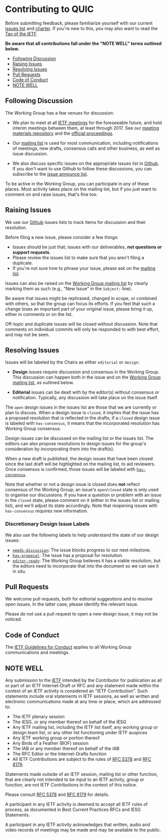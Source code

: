 # Contributing to QUIC

Before submitting feedback, please familiarize yourself with our current [issues list](https://github.com/quicwg/base-drafts/issues) and [charter](https://datatracker.ietf.org/wg/quic/about/). If you're
new to this, you may also want to read the [Tao of the IETF](https://www.ietf.org/tao.html).

**Be aware that all contributions fall under the "NOTE WELL" terms outlined below.**


<!-- START doctoc generated TOC please keep comment here to allow auto update -->
<!-- DON'T EDIT THIS SECTION, INSTEAD RE-RUN doctoc TO UPDATE -->


- [Following Discussion](#following-discussion)
- [Raising Issues](#raising-issues)
- [Resolving Issues](#resolving-issues)
- [Pull Requests](#pull-requests)
- [Code of Conduct](#code-of-conduct)
- [NOTE WELL](#note-well)

<!-- END doctoc generated TOC please keep comment here to allow auto update -->


## Following Discussion

The Working Group has a few venues for discussion:

* We plan to meet at all [IETF meetings](https://www.ietf.org/meeting/) for the foreseeable future, and hold interim meetings between them, at least through 2017. See our [meeting materials repository](https://github.com/quicwg/wg-materials) and the [official proceedings](https://datatracker.ietf.org/wg/quic/meetings/).

* Our [mailing list](https://www.ietf.org/mailman/listinfo/quic) is used for most communication, including notifications of meetings, new drafts, consensus calls and other business, as well as issue discussion.

* We also discuss specific issues on the appropriate issues list in [Github](https://github.com/quicwg/). If you don't want to use Github to follow these discussions, you can subscribe to the [issue announce list](https://www.ietf.org/mailman/listinfo/quic-issues).

To be active in the Working Group, you can participate in any of these places. Most activity takes
place on the mailing list, but if you just want to comment on and raise issues, that's fine too.


## Raising Issues

We use our [Github](https://github.com/quicwg/) issues lists to track items for discussion and
their resolution.

Before filing a new issue, please consider a few things:

* Issues should be just that; issues with our deliverables, **not questions or support requests**.
* Please review the issues list to make sure that you aren't filing a duplicate.
* If you're not sure how to phrase your issue, please ask on the [mailing list](https://www.ietf.org/mailman/listinfo/quic).

Issues can also be raised on the [Working Group mailing
list](https://www.ietf.org/mailman/listinfo/quic) by clearly marking them as such (e.g., "New
Issue" in the `Subject:` line).

Be aware that issues might be rephrased, changed in scope, or combined with others, so that the
group can focus its efforts. If you feel that such a change loses an important part of your
original issue, please bring it up, either in comments or on the list.

Off-topic and duplicate issues will be closed without discussion. Note that comments on individual
commits will only be responded to with best effort, and may not be seen.


## Resolving Issues

Issues will be labeled by the Chairs as either `editorial` or `design`:

* **Design** issues require discussion and consensus in the Working Group. This discussion can happen both in the issue and on the [Working Group mailing list](https://www.ietf.org/mailman/listinfo/quic), as outlined below.

* **Editorial** issues can be dealt with by the editor(s) without consensus or notification. Typically, any discussion will take place on the issue itself.

The `open` design issues in the issues list are those that we are currently or plan to discuss. When a design issue is `closed`, it implies that the issue has a proposed resolution that is reflected in the drafts; if a `closed` design issue is labeled with `has-consensus`, it means that the incorporated resolution has Working Group consensus.

Design issues can be discussed on the mailing list or the issues list. The editors can also propose resolutions to design issues for the group's consideration by incorporating them into the draft(s).

When a new draft is published, the design issues that have been closed since the last draft will be highlighted on the mailing list, to aid reviewers. Once consensus is confirmed, those issues will be labeled with [`has-consensus`](https://github.com/quicwg/base-drafts/issues?utf8=✓&q=label%3Ahas-consensus%20).

Note that whether or not a design issue is closed does **not** reflect consensus of the Working Group; an issue's `open`/`closed` state is only used to organise our discussions. If you have a question or problem with an issue in the `closed` state, please comment on it (either in the issues list or mailing list), and we'll adjust its state accordingly. Note that reopening issues with `has-consensus` requires new information.

### Discretionary Design Issue Labels

We also use the following labels to help understand the state of our design issues:

* [`needs-discussion`](https://github.com/quicwg/base-drafts/labels/needs-discussion): The issue blocks progress to our next milestone.
* [`has-proposal`](https://github.com/quicwg/base-drafts/labels/has-proposal): The issue has a proposal for resolution.
* [`editor-ready`](https://github.com/quicwg/base-drafts/labels/editor-ready): The Working Group believes it has a viable resolution, but the editors need to incorporate that into the document so we can see it in situ.


## Pull Requests

We welcome pull requests, both for editorial suggestions and to resolve open issues. In the latter
case, please identify the relevant issue.

Please do not use a pull request to open a new design issue; it may not be noticed.


## Code of Conduct

The [IETF Guidelines for Conduct](https://tools.ietf.org/html/rfc7154) applies to all Working Group
communications and meetings.


## NOTE WELL

Any submission to the [IETF](https://www.ietf.org/) intended by the Contributor for publication as
all or part of an IETF Internet-Draft or RFC and any statement made within the context of an IETF
activity is considered an "IETF Contribution". Such statements include oral statements in IETF
sessions, as well as written and electronic communications made at any time or place, which are
addressed to:

 * The IETF plenary session
 * The IESG, or any member thereof on behalf of the IESG
 * Any IETF mailing list, including the IETF list itself, any working group
   or design team list, or any other list functioning under IETF auspices
 * Any IETF working group or portion thereof
 * Any Birds of a Feather (BOF) session
 * The IAB or any member thereof on behalf of the IAB
 * The RFC Editor or the Internet-Drafts function
 * All IETF Contributions are subject to the rules of
   [RFC 5378](https://tools.ietf.org/html/rfc5378) and
   [RFC 8179](https://tools.ietf.org/html/rfc8179).

Statements made outside of an IETF session, mailing list or other function, that are clearly not
intended to be input to an IETF activity, group or function, are not IETF Contributions in the
context of this notice.

Please consult [RFC 5378](https://tools.ietf.org/html/rfc5378) and [RFC 8179](https://tools.ietf.org/html/rfc8179) for details.

A participant in any IETF activity is deemed to accept all IETF rules of process, as documented in
Best Current Practices RFCs and IESG Statements.

A participant in any IETF activity acknowledges that written, audio and video records of meetings
may be made and may be available to the public.
